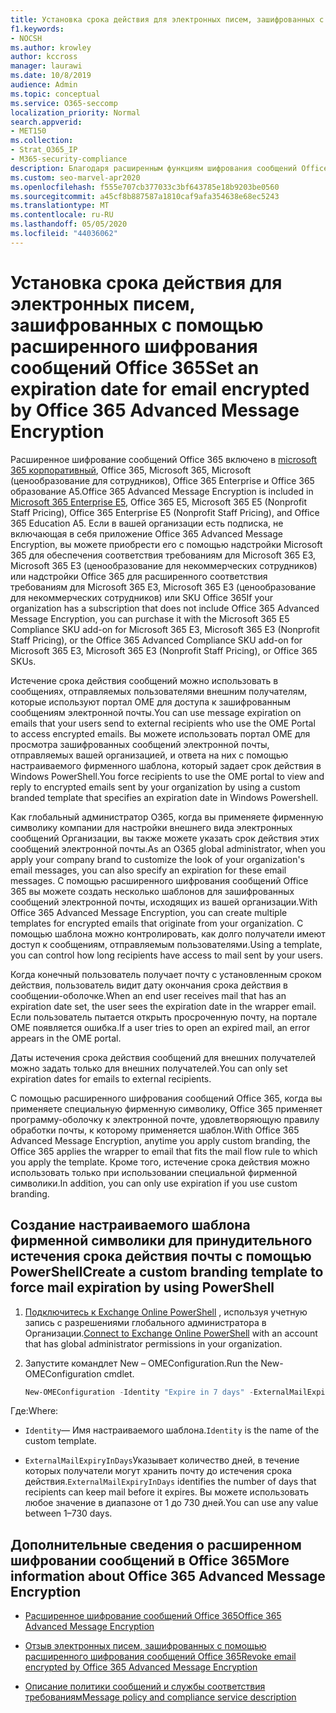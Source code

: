 ```yaml
---
title: Установка срока действия для электронных писем, зашифрованных с помощью расширенного шифрования сообщений Office 365
f1.keywords:
- NOCSH
ms.author: krowley
author: kccross
manager: laurawi
ms.date: 10/8/2019
audience: Admin
ms.topic: conceptual
ms.service: O365-seccomp
localization_priority: Normal
search.appverid:
- MET150
ms.collection:
- Strat_O365_IP
- M365-security-compliance
description: Благодаря расширенным функциям шифрования сообщений Office 365 в начале шифрования сообщений Office 365 (OME) вы можете расширить безопасность электронной почты, установив срок действия электронной почты через настраиваемый шаблон фирменного стиля.
ms.custom: seo-marvel-apr2020
ms.openlocfilehash: f555e707cb377033c3bf643785e18b9203be0560
ms.sourcegitcommit: a45cf8b887587a1810caf9afa354638e68ec5243
ms.translationtype: MT
ms.contentlocale: ru-RU
ms.lasthandoff: 05/05/2020
ms.locfileid: "44036062"
---
```

# <a name="set-an-expiration-date-for-email-encrypted-by-office-365-advanced-message-encryption"></a><span data-ttu-id="e42da-103">Установка срока действия для электронных писем, зашифрованных с помощью расширенного шифрования сообщений Office 365</span><span class="sxs-lookup"><span data-stu-id="e42da-103">Set an expiration date for email encrypted by Office 365 Advanced Message Encryption</span></span>

<span data-ttu-id="e42da-104">Расширенное шифрование сообщений Office 365 включено в [microsoft 365 корпоративный](https://www.microsoft.com/microsoft-365/enterprise/home), Office 365, Microsoft 365, Microsoft (ценообразование для сотрудников), Office 365 Enterprise и Office 365 образование A5.</span><span class="sxs-lookup"><span data-stu-id="e42da-104">Office 365 Advanced Message Encryption is included in [Microsoft 365 Enterprise E5](https://www.microsoft.com/microsoft-365/enterprise/home), Office 365 E5, Microsoft 365 E5 (Nonprofit Staff Pricing), Office 365 Enterprise E5 (Nonprofit Staff Pricing), and Office 365 Education A5.</span></span> <span data-ttu-id="e42da-105">Если в вашей организации есть подписка, не включающая в себя приложение Office 365 Advanced Message Encryption, вы можете приобрести его с помощью надстройки Microsoft 365 для обеспечения соответствия требованиям для Microsoft 365 E3, Microsoft 365 E3 (ценообразование для некоммерческих сотрудников) или надстройки Office 365 для расширенного соответствия требованиям для Microsoft 365 E3, Microsoft 365 E3 (ценообразование для некоммерческих сотрудников) или SKU Office 365</span><span class="sxs-lookup"><span data-stu-id="e42da-105">If your organization has a subscription that does not include Office 365 Advanced Message Encryption, you can purchase it with the Microsoft 365 E5 Compliance SKU add-on for Microsoft 365 E3, Microsoft 365 E3 (Nonprofit Staff Pricing), or the Office 365 Advanced Compliance SKU add-on for Microsoft 365 E3, Microsoft 365 E3 (Nonprofit Staff Pricing), or Office 365 SKUs.</span></span>

<span data-ttu-id="e42da-106">Истечение срока действия сообщений можно использовать в сообщениях, отправляемых пользователями внешним получателям, которые используют портал OME для доступа к зашифрованным сообщениям электронной почты.</span><span class="sxs-lookup"><span data-stu-id="e42da-106">You can use message expiration on emails that your users send to external recipients who use the OME Portal to access encrypted emails.</span></span> <span data-ttu-id="e42da-107">Вы можете использовать портал OME для просмотра зашифрованных сообщений электронной почты, отправляемых вашей организацией, и ответа на них с помощью настраиваемого фирменного шаблона, который задает срок действия в Windows PowerShell.</span><span class="sxs-lookup"><span data-stu-id="e42da-107">You force recipients to use the OME portal to view and reply to encrypted emails sent by your organization by using a custom branded template that specifies an expiration date in Windows Powershell.</span></span>

<span data-ttu-id="e42da-108">Как глобальный администратор O365, когда вы применяете фирменную символику компании для настройки внешнего вида электронных сообщений Организации, вы также можете указать срок действия этих сообщений электронной почты.</span><span class="sxs-lookup"><span data-stu-id="e42da-108">As an O365 global administrator, when you apply your company brand to customize the look of your organization's email messages, you can also specify an expiration for these email messages.</span></span> <span data-ttu-id="e42da-109">С помощью расширенного шифрования сообщений Office 365 вы можете создать несколько шаблонов для зашифрованных сообщений электронной почты, исходящих из вашей организации.</span><span class="sxs-lookup"><span data-stu-id="e42da-109">With Office 365 Advanced Message Encryption, you can create multiple templates for encrypted emails that originate from your organization.</span></span> <span data-ttu-id="e42da-110">С помощью шаблона можно контролировать, как долго получатели имеют доступ к сообщениям, отправляемым пользователями.</span><span class="sxs-lookup"><span data-stu-id="e42da-110">Using a template, you can control how long recipients have access to mail sent by your users.</span></span>

<span data-ttu-id="e42da-111">Когда конечный пользователь получает почту с установленным сроком действия, пользователь видит дату окончания срока действия в сообщении-оболочке.</span><span class="sxs-lookup"><span data-stu-id="e42da-111">When an end user receives mail that has an expiration date set, the user sees the expiration date in the wrapper email.</span></span> <span data-ttu-id="e42da-112">Если пользователь пытается открыть просроченную почту, на портале OME появляется ошибка.</span><span class="sxs-lookup"><span data-stu-id="e42da-112">If a user tries to open an expired mail, an error appears in the OME portal.</span></span>

<span data-ttu-id="e42da-113">Даты истечения срока действия сообщений для внешних получателей можно задать только для внешних получателей.</span><span class="sxs-lookup"><span data-stu-id="e42da-113">You can only set expiration dates for emails to external recipients.</span></span>

<span data-ttu-id="e42da-114">С помощью расширенного шифрования сообщений Office 365, когда вы применяете специальную фирменную символику, Office 365 применяет программу-оболочку к электронной почте, удовлетворяющую правилу обработки почты, к которому применяется шаблон.</span><span class="sxs-lookup"><span data-stu-id="e42da-114">With Office 365 Advanced Message Encryption, anytime you apply custom branding, the Office 365 applies the wrapper to email that fits the mail flow rule to which you apply the template.</span></span> <span data-ttu-id="e42da-115">Кроме того, истечение срока действия можно использовать только при использовании специальной фирменной символики.</span><span class="sxs-lookup"><span data-stu-id="e42da-115">In addition, you can only use expiration if you use custom branding.</span></span>

## <a name="create-a-custom-branding-template-to-force-mail-expiration-by-using-powershell"></a><span data-ttu-id="e42da-116">Создание настраиваемого шаблона фирменной символики для принудительного истечения срока действия почты с помощью PowerShell</span><span class="sxs-lookup"><span data-stu-id="e42da-116">Create a custom branding template to force mail expiration by using PowerShell</span></span>

1. <span data-ttu-id="e42da-117">[Подключитесь к Exchange Online PowerShell](https://docs.microsoft.com/powershell/exchange/exchange-online/connect-to-exchange-online-powershell/connect-to-exchange-online-powershell) , используя учетную запись с разрешениями глобального администратора в Организации.</span><span class="sxs-lookup"><span data-stu-id="e42da-117">[Connect to Exchange Online PowerShell](https://docs.microsoft.com/powershell/exchange/exchange-online/connect-to-exchange-online-powershell/connect-to-exchange-online-powershell) with an account that has global administrator permissions in your organization.</span></span>

2. <span data-ttu-id="e42da-118">Запустите командлет New – OMEConfiguration.</span><span class="sxs-lookup"><span data-stu-id="e42da-118">Run the New-OMEConfiguration cmdlet.</span></span>

     ```powershell
     New-OMEConfiguration -Identity "Expire in 7 days" -ExternalMailExpiryInDays 7
     ```

<span data-ttu-id="e42da-119">Где:</span><span class="sxs-lookup"><span data-stu-id="e42da-119">Where:</span></span>

- <span data-ttu-id="e42da-120">`Identity`— Имя настраиваемого шаблона.</span><span class="sxs-lookup"><span data-stu-id="e42da-120">`Identity` is the name of the custom template.</span></span>

- <span data-ttu-id="e42da-121">`ExternalMailExpiryInDays`Указывает количество дней, в течение которых получатели могут хранить почту до истечения срока действия.</span><span class="sxs-lookup"><span data-stu-id="e42da-121">`ExternalMailExpiryInDays` identifies the number of days that recipients can keep mail before it expires.</span></span> <span data-ttu-id="e42da-122">Вы можете использовать любое значение в диапазоне от 1 до 730 дней.</span><span class="sxs-lookup"><span data-stu-id="e42da-122">You can use any value between 1–730 days.</span></span>

## <a name="more-information-about-office-365-advanced-message-encryption"></a><span data-ttu-id="e42da-123">Дополнительные сведения о расширенном шифровании сообщений в Office 365</span><span class="sxs-lookup"><span data-stu-id="e42da-123">More information about Office 365 Advanced Message Encryption</span></span>

- [<span data-ttu-id="e42da-124">Расширенное шифрование сообщений Office 365</span><span class="sxs-lookup"><span data-stu-id="e42da-124">Office 365 Advanced Message Encryption</span></span>](ome-advanced-message-encryption.md)

- [<span data-ttu-id="e42da-125">Отзыв электронных писем, зашифрованных с помощью расширенного шифрования сообщений Office 365</span><span class="sxs-lookup"><span data-stu-id="e42da-125">Revoke email encrypted by Office 365 Advanced Message Encryption</span></span>](revoke-ome-encrypted-mail.md)

- [<span data-ttu-id="e42da-126">Описание политики сообщений и службы соответствия требованиям</span><span class="sxs-lookup"><span data-stu-id="e42da-126">Message policy and compliance service description</span></span>](https://docs.microsoft.com/office365/servicedescriptions/exchange-online-service-description/message-policy-and-compliance)

